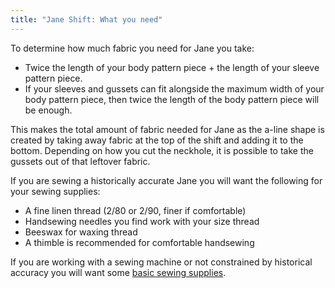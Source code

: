 ```yaml
---
title: "Jane Shift: What you need"
---
```


To determine how much fabric you need for Jane you take:
- Twice the length of your body pattern piece + the length of your sleeve pattern piece.
- If your sleeves and gussets can fit alongside the maximum width of your body pattern piece, then twice the length of the body pattern piece will be enough.

This makes the total amount of fabric needed for Jane as the a-line shape is created by taking away fabric at the top of the shift and adding it to the bottom. Depending on how you cut the neckhole, it is possible to take the gussets out of that leftover fabric.

If you are sewing a historically accurate Jane you will want the following for your sewing supplies:

- A fine linen thread (2/80 or 2/90, finer if comfortable)
- Handsewing needles you find work with your size thread
- Beeswax for waxing thread
- A thimble is recommended for comfortable handsewing

If you are working with a sewing machine or not constrained by historical accuracy you will want some [basic sewing supplies](/docs/sewing/basic-sewing-supplies).
